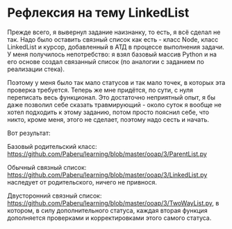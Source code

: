 # Рефлексия на тему LinkedList

Прежде всего, я вывернул задание наизнанку, то есть, я всё сделал не так. Надо было оставить связный список как есть - класс Node, класс LinkedList и курсор, добавленный в АТД в процессе выполнения задачи. У меня получилось непотребство: я взял базовый массив Python и на его основе создал связанный список (по аналогии с заданием по реализации стека).

Поэтому у меня было так мало статусов и так мало точек, в которых эта проверка требуется. Теперь же мне придётся, по сути, с нуля переписать весь функционал. Это достаточно неприятный опыт, я бы даже позволил себе сказать травмирующий - около суток я вообще не хотел подходить к этому заданию, потом просто пояснил себе, что никто, кроме меня, этого не сделает, поэтому надо сесть и начать. 

Вот результат:

Базовый родительский класс: https://github.com/Paberu/learning/blob/master/ooap/3/ParentList.py

Обычный связный список: https://github.com/Paberu/learning/blob/master/ooap/3/LinkedList.py наследует от родительского, ничего не привнося.

Двусторонний связный список: https://github.com/Paberu/learning/blob/master/ooap/3/TwoWayList.py, в котором, в силу дополнительного статуса, каждая вторая функция дополняется проверками и корректировками этого самого статуса.

